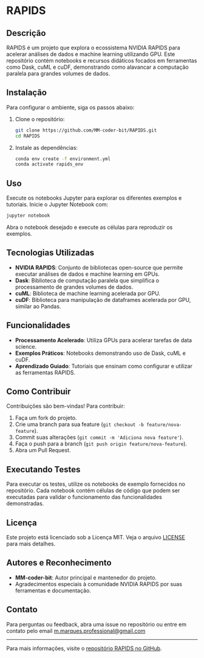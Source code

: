 # RAPIDS

## Descrição
RAPIDS é um projeto que explora o ecossistema NVIDIA RAPIDS para acelerar análises de dados e machine learning utilizando GPU. Este repositório contém notebooks e recursos didáticos focados em ferramentas como Dask, cuML e cuDF, demonstrando como alavancar a computação paralela para grandes volumes de dados.

## Instalação
Para configurar o ambiente, siga os passos abaixo:

1. Clone o repositório:
    ```bash
    git clone https://github.com/MM-coder-bit/RAPIDS.git
    cd RAPIDS
    ```

2. Instale as dependências:
    ```bash
    conda env create -f environment.yml
    conda activate rapids_env
    ```

## Uso
Execute os notebooks Jupyter para explorar os diferentes exemplos e tutoriais. Inicie o Jupyter Notebook com:
```bash
jupyter notebook
```
Abra o notebook desejado e execute as células para reproduzir os exemplos.

## Tecnologias Utilizadas
- **NVIDIA RAPIDS**: Conjunto de bibliotecas open-source que permite executar análises de dados e machine learning em GPUs.
- **Dask**: Biblioteca de computação paralela que simplifica o processamento de grandes volumes de dados.
- **cuML**: Biblioteca de machine learning acelerada por GPU.
- **cuDF**: Biblioteca para manipulação de dataframes acelerada por GPU, similar ao Pandas.

## Funcionalidades
- **Processamento Acelerado**: Utiliza GPUs para acelerar tarefas de data science.
- **Exemplos Práticos**: Notebooks demonstrando uso de Dask, cuML e cuDF.
- **Aprendizado Guiado**: Tutoriais que ensinam como configurar e utilizar as ferramentas RAPIDS.

## Como Contribuir
Contribuições são bem-vindas! Para contribuir:

1. Faça um fork do projeto.
2. Crie uma branch para sua feature (`git checkout -b feature/nova-feature`).
3. Commit suas alterações (`git commit -m 'Adiciona nova feature'`).
4. Faça o push para a branch (`git push origin feature/nova-feature`).
5. Abra um Pull Request.

## Executando Testes
Para executar os testes, utilize os notebooks de exemplo fornecidos no repositório. Cada notebook contém células de código que podem ser executadas para validar o funcionamento das funcionalidades demonstradas.

## Licença
Este projeto está licenciado sob a Licença MIT. Veja o arquivo [LICENSE](LICENSE) para mais detalhes.

## Autores e Reconhecimento
- **MM-coder-bit**: Autor principal e mantenedor do projeto.
- Agradecimentos especiais à comunidade NVIDIA RAPIDS por suas ferramentas e documentação.

## Contato
Para perguntas ou feedback, abra uma issue no repositório ou entre em contato pelo email m.marques.professional@gmail.com

---

Para mais informações, visite o [repositório RAPIDS no GitHub](https://github.com/MM-coder-bit/RAPIDS).